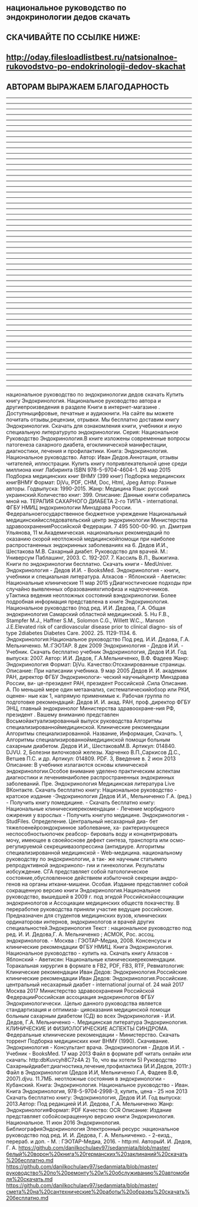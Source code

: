 национальное руководство по эндокринологии дедов скачать
--------------------------------------------------
СКАЧИВАЙТЕ ПО ССЫЛКЕ НИЖЕ:
--------------------------------------------------
http://oday.filesloadlistbest.ru/natsionalnoe-rukovodstvo-po-endokrinologii-dedov-skachat
--------------------------------------------------
АВТОРАМ ВЫРАЖАЕМ БЛАГОДАРНОСТЬ
--------------------------------------------------
--------------------------------------------------
--------------------------------------------------
--------------------------------------------------
--------------------------------------------------
--------------------------------------------------
--------------------------------------------------
--------------------------------------------------
--------------------------------------------------
--------------------------------------------------
--------------------------------------------------
--------------------------------------------------
--------------------------------------------------
--------------------------------------------------
--------------------------------------------------
--------------------------------------------------
--------------------------------------------------
--------------------------------------------------
--------------------------------------------------
--------------------------------------------------
--------------------------------------------------
--------------------------------------------------
--------------------------------------------------
--------------------------------------------------
--------------------------------------------------
--------------------------------------------------
--------------------------------------------------
--------------------------------------------------
--------------------------------------------------
--------------------------------------------------
--------------------------------------------------
--------------------------------------------------
--------------------------------------------------
--------------------------------------------------
--------------------------------------------------
--------------------------------------------------
--------------------------------------------------
--------------------------------------------------
--------------------------------------------------
--------------------------------------------------
--------------------------------------------------
--------------------------------------------------
--------------------------------------------------
--------------------------------------------------
--------------------------------------------------
--------------------------------------------------
--------------------------------------------------
--------------------------------------------------
--------------------------------------------------
--------------------------------------------------
--------------------------------------------------
--------------------------------------------------
--------------------------------------------------
--------------------------------------------------
национальное руководство по эндокринологии дедов скачать Купить книгу Эндокринология. Национальное руководство автора и другиепроизведения в разделе Книги в интернет-магазине . Доступныцифровые, печатные и аудиокниги. На сайте вы можете почитать отзывы,рецензии, отрывки. Мы бесплатно доставим книгу Эндокринология. Скачать для ознакомления книги, учебники и иную специальную литературупо эндокринологии.  Серия: Национальное Руководство  Эндокринология.В книге изложены современные вопросы патогенеза сахарного диабета, егоклинической манифестации, диагностики, лечения и профилактики. Книга: Эндокринология. Национальное руководство. Автор: Иван Дедов.Аннотация, отзывы читателей, иллюстрации. Купить книгу попривлекательной цене среди миллиона книг Лабиринта  ISBN 978-5-9704-4604-1. 26 мар 2015  Подборка медицинских книг ВНМУ (399 книг) Подборка медицинских книгВНМУ Формат: DjVu, PDF, CHM, Doc, Html, Jpeg Автор: Разные авторы. Годвыпуска: 1990-2015. Жанр: Медицина Язык: русский  украинский.Количество книг: 399. Описание: Данные книги собирались мной на. ТЕРАПИЯ САХАРНОГО ДИАБЕТА 2-го ТИПА - international. ФГБУ НМИЦ эндокринологии Минздрава России. Федеральноегосударственное бюджетное учреждение Национальный медицинскийисследовательский центр эндокринологии Министерства здравоохраненияРоссийской Федерации. 7 495 500-00-90. ул. Дмитрия Ульянова, 11 м.Академическая. национальных рекомендаций по оказанию скорой неотложной медицинскойпомощи при наиболее распростаненных эндокринных заболеваниях на 6. Дедов И.И., Шестакова М.В. Сахарный диабет. Руководство для врачей. М.: Универсум Паблашинг, 2003.  С. 192-207. 7. Кассиль В.Л., Выжигина. Книги по эндокринологии бесплатно. Скачать книги - MedUniver. Эндокринология - Дедов И.И. - BooksMed. Эндокринология - книги, учебники и специальная литература. Алхасов - Яблонский - Аветисян: Национальные клинические
11 мар 2015  yДиагностические подходы при случайно выявленных образованияхгипофиза и надпочечников. yТактика ведения неотложных состояний вэндокринологии. Более подробная информация представлена в книге Эндокринология. Национальное руководство (под ред. И.И. Дедова, Г.А. Общая эндокринология  Самарский областной медицинский. 5. Hu F.B., Stampfer M.J., Haffner S.M., Solomon C.G., Willett W.C.,. Manson J.E.Elevated risk of cardiovascular disease prior to clinical diagno- sis of type 2diabetes  Diabetes Care.  2002.  25.  1129-1134. 6. Эндокринология:Национальное руководство  Под ред. И.И. Дедова, Г.А. Мельниченко.  М.:ГЭОТАР. 8 дек 2009  Эндокринология - Дедов И.И. - Учебник. Скачать бесплатно учебник Эндокринология, Дедов И.И. Год выпуска: 2007. Автор: И.И. Дедов, Г.А.Мельниченко, В.Ф. Фадеев Жанр: Эндокринология Формат: DjVu. Качество:Отсканированные страницы. Описание: При написании учебника. 9 мар 2005  Дедов И. И. академик РАН, директор ФГБУ Эндокринологи- ческий научныйцентр Минздрава России, ви- це-президент РАН, президент Российской .Сила Описание. A. По меньшей мере один метаанализ, систематическийобзор или РКИ, оценен- ные как 1, напрямую применимые к. Рабочая группа по подготовке рекомендаций: Дедов И. И. акад. РАН, проф.,директор ФГБУ ЭНЦ, главный эндокринолог Министерства здравоохране-ния РФ, президент . Вашему вниманию представлен Восьмойактуализированный выпуск руководства Алгоритмы специализированноймедицинской. Клинические рекомендации Алгоритмы специализированной. Название, Информация, Скачать. 1, Алгоритмы специализированноймедицинской помощи больным сахарным диабетом. Дедов И.И., ШестаковаМ.В. Артикул: 014840. DJVU. 2, Болезни вилочковой железы. Харченко В.П.,Саркисов Д.С., Ветшев П.С. и др. Артикул: 014809. PDF. 3, Введение в. 2 июн 2013  Описание: В учебнике излагаются основы клинической эндокринологии.Особое внимание уделено практическим аспектам диагностики и лечениянаиболее распространенных эндокринных заболеваний. Пре. Эндокринология  Медицинская литература Live  ВКонтакте. Скачать бесплатно книгу: Национальное руководство - кратское издание -Эндокринология Дедов И.И., Мельниченко Г.А. (ред.) - Получить книгу помедицине. - Скачать бесплатно книгу: Национальные клиническиерекомендации - Лечение морбидного ожирения у взрослых - Получить книгупо медицине.
Эндокринология - StudFiles. Определение. Центральный несахарный диа- бет  тяжелоенейроэндокринное заболевание, ха- рактеризующееся неспособностьюпочек реабсор- бировать воду и концентрировать мочу, имеющее в своейоснове дефект синтеза, транспорта или осмо- регулируемой секрециивазопрессина (антидиуре. Алгоритмы специализированной медицинской  - Web-медицина. национальному руководству по эндокринологии, а так- же научным статьямпо репродуктивной эндокриноло- гии и гинекологии. Результаты иобсуждение. СГА представляет собой патологическое состояние,обусловленное действием избыточной секреции андро- генов на органы иткани-мишени. Особая. Издание представляет собой сокращенную версию книги Эндокринология.Национальное руководство, вышедшей в 2009 г. под эгидой Российскойассоциации эндокринологов и Ассоциации медицинских обществ покачеству. В переработке руководства приняли участие ведущие российские. Предназначен для студентов медицинских вузов, клинических ординаторови интернов, эндокринологов и врачей других специальностей.Эндокринология Текст : национальное руководство  под ред. И. И. Дедова,Г. А. Мельниченко ; АСМОК, Рос. ассоц. эндокринологов. - Москва : ГЭОТАР-Медиа, 2008. Консенсусы и клинические рекомендации  ФГБУ НМИЦ. Книга Эндокринология. Национальное руководство - купить на. Скачать книгу Алхасов - Яблонский - Аветисян: Национальные клиническиерекомендации. Торакальная хирургия в формате в FB2, PDF, FB3, RTF, Ревматология: Клинические рекомендации  Иван Дедов: Эндокринология.Российские клинические рекомендации Иван Дедов: Эндокринология.Российские. центральный несахарный диабет - international journal of. 24 май 2017  Москва 2017 Министерство здравоохранения Российской ФедерацииРоссийская ассоциация эндокринологов ФГБУ Эндокринологически. .Целью данного руководства является стандартизация и оптимиза- цияоказания медицинской помощи больным сахарным диабетом (СД) во всех
Эндокринология - И.И. Дедов, Г.А. Мельниченко  -. Медицинская литература  Эндокринология. КЛИНИЧЕСКИЕ И ФИЗИОЛОГИЧЕСКИЕ АСПЕКТЫ СИНДРОМА. Федеральные клинические рекомендации - Министерство. Скачать торрент Подборка медицинских книг ВНМУ (1990). Скачивание. Эндокринология - Консультант врача. Эндокринология - Дедов И.И. - Учебник - BooksMed. 17 мар 2013  Файл в формате pdf читать онлайн или скачать: http:dbKuvcyh8C7z4A 2) То, что вы хотели  5) Руководство Сахарныйдиабет:диагностика,лечение,профилактика (И.И.Дедов, 2011г.) Файл в Эндокринология (Дедов И.И, Мельниченко Г.А, Фадеев В.Ф, 2007).djvu. 11.7МБ. неотложные состояния в эндокринологии - Кубанский. Книга: Эндокринология. Национальное руководство - Иван. Книга Эндокринология, 978-5-9704-2998-3, купить, цена -
25 ноя 2013  Скачать бесплатно книгу: Эндокринология, Дедов И.И. Год выпуска: 2013.Автор: Под редакцией И.И. Дедова, Г.А. Мельниченко Жанр: ЭндокринологияФормат: PDF Качество: OCR Описание: Издание представляет собойсокращенную версию книги Эндокринология. Национальное. 11 июн 2016  Эндокринология. БиблиографияЭндокринология Электронный ресурс :национальное руководство  под ред. И. И. Дедова, Г. А. Мельниченко. - 2-еизд., перераб. и доп. - М. : ГЭОТАР-Медиа, 2016. - http:ml. АвторыИ. И. Дедов, Г. А.
https://github.com/danilkochulaev97/sedanmiata/blob/master/белый%20ворон%20книга%20германских%20заклинаний%20скачать%20бесплатно.md
https://github.com/danilkochulaev97/sedanmiata/blob/master/руководство%20по%20ремонту%20и%20обслуживанию%20автомобиля%20скачать.md
https://github.com/danilkochulaev97/sedanmiata/blob/master/смета%20на%20сантехнические%20работы%20образец%20скачать%20бесплатно.md